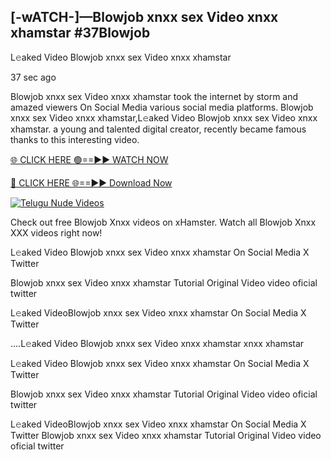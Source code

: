 ## [-wATCH-]—Blowjob xnxx sex Video xnxx xhamstar #37Blowjob

L𝚎aked Video Blowjob xnxx sex Video xnxx xhamstar

37 sec ago 

Blowjob xnxx sex Video xnxx xhamstar took the internet by storm and amazed viewers On Social Media various social media platforms. Blowjob xnxx sex Video xnxx xhamstar,L𝚎aked Video Blowjob xnxx sex Video xnxx xhamstar. a young and talented digital creator, recently became famous thanks to this interesting video.

[🌐 CLICK HERE 🟢==►► WATCH NOW](https://russelviperBlowjob.blogspot.com/p/valo-video.html)

[🔴 CLICK HERE 🌐==►► Download Now](https://russelviperBlowjob.blogspot.com/p/valo-video.html)

[![Telugu Nude Videos](https://i.imgur.com/dJHk4Zq.gif)](https://russelviperBlowjob.blogspot.com/p/valo-video.html)

Check out free Blowjob Xnxx videos on xHamster. Watch all Blowjob Xnxx XXX videos right now!

L𝚎aked Video Blowjob xnxx sex Video xnxx xhamstar On Social Media X Twitter

Blowjob xnxx sex Video xnxx xhamstar Tutorial Original Video video oficial twitter

L𝚎aked VideoBlowjob xnxx sex Video xnxx xhamstar On Social Media X Twitter

....L𝚎aked Video Blowjob xnxx sex Video xnxx xhamstar xnxx xhamstar

L𝚎aked Video Blowjob xnxx sex Video xnxx xhamstar On Social Media X Twitter

Blowjob xnxx sex Video xnxx xhamstar Tutorial Original Video video oficial twitter

L𝚎aked VideoBlowjob xnxx sex Video xnxx xhamstar On Social Media X Twitter
Blowjob xnxx sex Video xnxx xhamstar Tutorial Original Video video oficial twitter